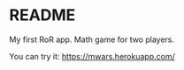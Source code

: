 # README

My first RoR app. Math game for two players.

You can try it: https://mwars.herokuapp.com/
